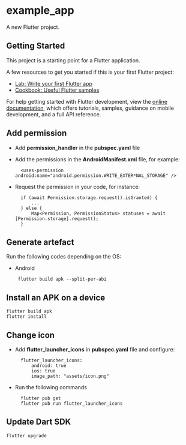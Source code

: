 # example_app

A new Flutter project.

## Getting Started

This project is a starting point for a Flutter application.

A few resources to get you started if this is your first Flutter project:

- [Lab: Write your first Flutter app](https://docs.flutter.dev/get-started/codelab)
- [Cookbook: Useful Flutter samples](https://docs.flutter.dev/cookbook)

For help getting started with Flutter development, view the
[online documentation](https://docs.flutter.dev/), which offers tutorials,
samples, guidance on mobile development, and a full API reference.

## Add permission
* Add **permission_handler** in the **pubspec.yaml** file
* Add the permissions in the **AndroidManifest.xml** file, for example:

        <uses-permission android:name="android.permission.WRITE_EXTER*NAL_STORAGE" />
* Request the permission in your code, for instance:

        if (await Permission.storage.request().isGranted) {
            ...
        } else {
            Map<Permission, PermissionStatus> statuses = await [Permission.storage].request();
        }
## Generate artefact
Run the following codes depending on the OS:
 - Android

        flutter build apk --split-per-abi


## Install an APK on a device

    flutter build apk
    flutter install

## Change icon

* Add **flutter_launcher_icons** in **pubspec.yaml** file and configure:

        flutter_launcher_icons:
            android: true
            ios: true
            image_path: "assets/icon.png"
* Run the following commands

        flutter pub get
        flutter pub run flutter_launcher_icons


## Update Dart SDK

    flutter upgrade